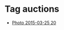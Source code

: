 <!--
title: Tag auctions
date: 2020-06-28T14:49:39.378Z
tags:
-->
# Tag auctions

 * [Photo 2015-03-25 20](114607145132.md)